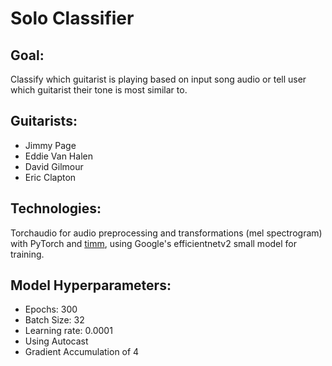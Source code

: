 # Solo Classifier
## Goal:
Classify which guitarist is playing based on input song audio or tell user which guitarist their tone is most similar to.


## Guitarists:
* Jimmy Page
* Eddie Van Halen
* David Gilmour
* Eric Clapton


## Technologies:
Torchaudio for audio preprocessing and transformations (mel spectrogram) with PyTorch and [timm](https://github.com/rwightman/pytorch-image-models), using Google's efficientnetv2 small model for training.


## Model Hyperparameters:
* Epochs: 300
* Batch Size: 32
* Learning rate: 0.0001
* Using Autocast
* Gradient Accumulation of 4


